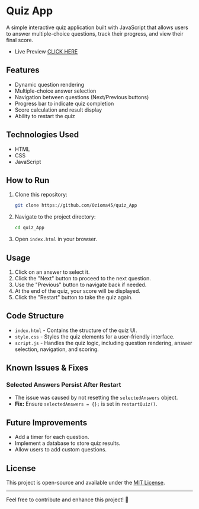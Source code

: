 # Quiz App

A simple interactive quiz application built with JavaScript that allows users to answer multiple-choice questions, track their progress, and view their final score.

- Live Preview [CLICK HERE](https://ozioma45.github.io/quiz_App/)

## Features

- Dynamic question rendering
- Multiple-choice answer selection
- Navigation between questions (Next/Previous buttons)
- Progress bar to indicate quiz completion
- Score calculation and result display
- Ability to restart the quiz

## Technologies Used

- HTML
- CSS
- JavaScript

## How to Run

1. Clone this repository:
   ```sh
   git clone https://github.com/Ozioma45/quiz_App
   ```
2. Navigate to the project directory:
   ```sh
   cd quiz_App
   ```
3. Open `index.html` in your browser.

## Usage

1. Click on an answer to select it.
2. Click the "Next" button to proceed to the next question.
3. Use the "Previous" button to navigate back if needed.
4. At the end of the quiz, your score will be displayed.
5. Click the "Restart" button to take the quiz again.

## Code Structure

- `index.html` - Contains the structure of the quiz UI.
- `style.css` - Styles the quiz elements for a user-friendly interface.
- `script.js` - Handles the quiz logic, including question rendering, answer selection, navigation, and scoring.

## Known Issues & Fixes

### Selected Answers Persist After Restart

- The issue was caused by not resetting the `selectedAnswers` object.
- **Fix:** Ensure `selectedAnswers = {};` is set in `restartQuiz()`.

## Future Improvements

- Add a timer for each question.
- Implement a database to store quiz results.
- Allow users to add custom questions.

## License

This project is open-source and available under the [MIT License](LICENSE).

---

Feel free to contribute and enhance this project! 🚀

